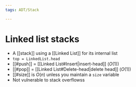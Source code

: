 ```yaml
---
tags: ADT/Stack

---
```

# Linked list stacks
- A [[stack]] using a [[Linked List]] for its internal list
- `top = LinkedList.head`
- [[#push]] = [[Linked List#Insert|insert-head]] ($O(1)$)
- [[#pop]] = [[Linked List#Delete-head|delete head]] ($O(1)$)
- [[#size]] is $O(n)$ unless you maintain a `size` variable
- Not vulnerable to stack overflowss